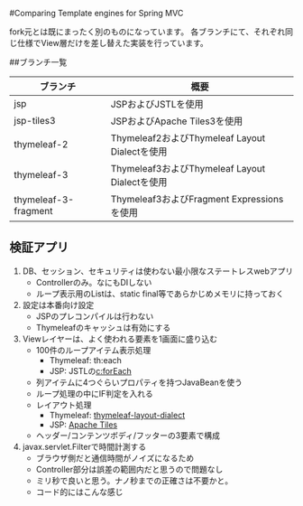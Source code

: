 #Comparing Template engines for Spring MVC

fork元とは既にまったく別のものになっています。
各ブランチにて、それぞれ同じ仕様でView層だけを差し替えた実装を行っています。

##ブランチ一覧

|ブランチ|概要|
|-------|------|
|jsp|JSPおよびJSTLを使用|
|jsp-tiles3|JSPおよびApache Tiles3を使用|
|thymeleaf-2|Thymeleaf2およびThymeleaf Layout Dialectを使用|
|thymeleaf-3|Thymeleaf3およびThymeleaf Layout Dialectを使用|
|thymeleaf-3-fragment|Thymeleaf3およびFragment Expressionsを使用|

## 検証アプリ
1. DB、セッション、セキュリティは使わない最小限なステートレスwebアプリ
    * Controllerのみ。なにもDIしない
    * ループ表示用のListは、static final等であらかじめメモリに持っておく
2. 設定は本番向け設定
    * JSPのプレコンパイルは行わない
    * Thymeleafのキャッシュは有効にする
3. Viewレイヤーは、よく使われる要素を1画面に盛り込む
    * 100件のループアイテム表示処理
        * Thymeleaf: th:each
        * JSP: JSTLの[c:forEach](http://struts.wasureppoi.com/jstl/02_foreach.html)
    * 列アイテムに4つぐらいプロパティを持つJavaBeanを使う
    * ループ処理の中にIF判定を入れる
    * レイアウト処理
        * Thymeleaf: [thymeleaf-layout-dialect](https://github.com/ultraq/thymeleaf-layout-dialect)
        * JSP: [Apache Tiles](https://tiles.apache.org/)
    * ヘッダー/コンテンツボディ/フッターの3要素で構成
4. javax.servlet.Filterで時間計測する
    * ブラウザ側だと通信時間がノイズになるため
    * Controller部分は誤差の範囲内だと思うので問題なし
    * ミリ秒で良いと思う。ナノ秒までの正確さは不要かと。
    * コード的にはこんな感じ
